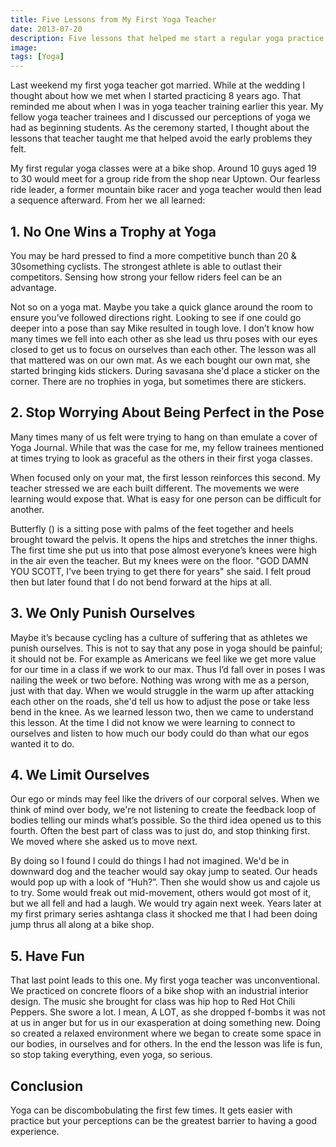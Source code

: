 ```yaml
---
title: Five Lessons from My First Yoga Teacher
date: 2013-07-20
description: Five lessons that helped me start a regular yoga practice with a healthy mindset and foundation for a safe long term practice
image:
tags: [Yoga]
---
```

Last weekend my first yoga teacher got married. While at the wedding I thought about how we met when I started practicing 8 years ago. That reminded me about when I was in yoga teacher training earlier this year. My fellow yoga teacher trainees and I discussed our perceptions of yoga we had as beginning students.  As the ceremony started, I thought about the lessons that teacher taught me that helped avoid the early problems they felt.

My first regular yoga classes were at a bike shop. Around 10 guys aged 19 to 30 would meet for a group ride from the shop near Uptown. Our fearless ride leader, a former mountain bike racer and yoga teacher would then lead a sequence afterward. From her we all learned:
## 1. No One Wins a Trophy at Yoga
You may be hard pressed to find a more competitive bunch than 20 & 30something cyclists. The strongest athlete is able to outlast their competitors. Sensing how strong your fellow riders feel can be an advantage.

Not so on a yoga mat. Maybe you take a quick glance around the room to ensure you’ve followed directions right. Looking to see if one could go deeper into a pose than say Mike resulted in tough love. I don’t know how many times we fell into each other as she lead us thru poses with our eyes closed to get us to focus on ourselves than each other. The lesson was all that mattered was on our own mat. As we each bought our own mat, she started bringing kids stickers. During savasana she'd place a sticker on the corner. There are no trophies in yoga, but sometimes there are stickers.
## 2. Stop Worrying About Being Perfect in the Pose
Many times many of us felt were trying to hang on than emulate a cover of Yoga Journal. While that was the case for me, my fellow trainees mentioned at times trying to look as graceful as the others in their first yoga classes.

When focused only on your mat, the first lesson reinforces this second. My teacher stressed we are each built different. The movements we were learning would expose that. What is easy for one person can be difficult for another.

Butterfly () is a sitting pose with palms of the feet together and heels brought toward the pelvis. It opens the hips and stretches the inner thighs. The first time she put us into that pose almost everyone’s knees were high in the air even the teacher. But my knees were on the floor. "GOD DAMN YOU SCOTT, I've been trying to get there for years" she said. I felt proud then but later found that I do not bend forward at the hips at all.
## 3. We Only Punish Ourselves
Maybe it’s because cycling has a culture of suffering that as athletes we punish ourselves. This is not to say that any pose in yoga should be painful; it should not be. For example as Americans we feel like we get more value for our time in a class if we work to our max. Thus I’d fall over in poses I was nailing the week or two before. Nothing was wrong with me as a person, just with that day. When we would struggle in the warm up after attacking each other on the roads, she'd tell us how to adjust the pose or take less bend in the knee. As we learned lesson two, then we came to understand this lesson. At the time I did not know we were learning to connect to ourselves and listen to how much our body could do than what our egos wanted it to do.
## 4. We Limit Ourselves
Our ego or minds may feel like the drivers of our corporal selves. When we think of mind over body, we're not listening to create the feedback loop of bodies telling our minds what’s possible. So the third idea opened us to this fourth. Often the best part of class was to just do, and stop thinking first. We moved where she asked us to move next.

By doing so I found I could do things I had not imagined. We'd be in downward dog and the teacher would say okay jump to seated. Our heads would pop up with a look of “Huh?”. Then she would show us and cajole us to try. Some would freak out mid-movement, others would got most of it, but we all fell and had a laugh. We would try again next week.  Years later at my first primary series ashtanga class it shocked me that I had been doing jump thrus all along at a bike shop.
## 5. Have Fun
That last point leads to this one. My first yoga teacher was unconventional. We practiced on concrete floors of a bike shop with an industrial interior design. The music she brought for class was hip hop to Red Hot Chili Peppers. She swore a lot. I mean, A LOT, as she dropped f-bombs it was not at us in anger but for us in our exasperation at doing something new. Doing so created a relaxed environment where we began to create some space in our bodies, in ourselves and for others. In the end the lesson was life is fun, so stop taking everything, even yoga, so serious.
## Conclusion
Yoga can be discombobulating the first few times. It gets easier with practice but your perceptions can be the greatest barrier to having a good experience.
